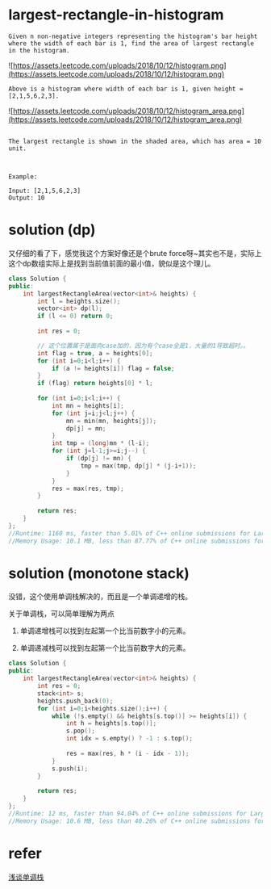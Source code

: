 # largest-rectangle-in-histogram

```
Given n non-negative integers representing the histogram's bar height where the width of each bar is 1, find the area of largest rectangle in the histogram.

```
![https://assets.leetcode.com/uploads/2018/10/12/histogram.png](https://assets.leetcode.com/uploads/2018/10/12/histogram.png)
```
Above is a histogram where width of each bar is 1, given height = [2,1,5,6,2,3].
```
![https://assets.leetcode.com/uploads/2018/10/12/histogram_area.png](https://assets.leetcode.com/uploads/2018/10/12/histogram_area.png)
```

The largest rectangle is shown in the shaded area, which has area = 10 unit.

 

Example:

Input: [2,1,5,6,2,3]
Output: 10
```

# solution (dp)

又仔细的看了下，感觉我这个方案好像还是个brute force呀~其实也不是，实际上这个dp数组实际上是找到当前值前面的最小值，貌似是这个理儿。

```c++
class Solution {
public:
    int largestRectangleArea(vector<int>& heights) {
        int l = heights.size();
        vector<int> dp(l);
        if (l <= 0) return 0;
        
        int res = 0;

        // 这个位置属于是面向case加的，因为有个case全是1，大量的1导致超时。。
        int flag = true, a = heights[0];
        for (int i=0;i<l;i++) {
            if (a != heights[i]) flag = false;
        }
        if (flag) return heights[0] * l;
        
        for (int i=0;i<l;i++) {
            int mn = heights[i];
            for (int j=i;j<l;j++) {
                mn = min(mn, heights[j]);
                dp[j] = mn;
            }
            int tmp = (long)mn * (l-i);
            for (int j=l-1;j>=i;j--) {
                if (dp[j] != mn) {
                    tmp = max(tmp, dp[j] * (j-i+1));
                }
            }
            res = max(res, tmp);
        }
        
        return res;
    }
};
//Runtime: 1160 ms, faster than 5.01% of C++ online submissions for Largest Rectangle in Histogram.
//Memory Usage: 10.1 MB, less than 87.77% of C++ online submissions for Largest Rectangle in Histogram.
```


# solution (monotone stack)

没错，这个使用单调栈解决的，而且是一个单调递增的栈。

关于单调栈，可以简单理解为两点

1. 单调递增栈可以找到左起第一个比当前数字小的元素。

2. 单调递减栈可以找到左起第一个比当前数字大的元素。

```c++
class Solution {
public:
    int largestRectangleArea(vector<int>& heights) {
        int res = 0;
        stack<int> s;
        heights.push_back(0);
        for (int i=0;i<heights.size();i++) {
            while (!s.empty() && heights[s.top()] >= heights[i]) {
                int h = heights[s.top()];
                s.pop();
                int idx = s.empty() ? -1 : s.top();
                
                res = max(res, h * (i - idx - 1));
            }
            s.push(i);
        }
        
        return res;
    }
};
//Runtime: 12 ms, faster than 94.04% of C++ online submissions for Largest Rectangle in Histogram.
//Memory Usage: 10.6 MB, less than 40.26% of C++ online submissions for Largest Rectangle in Histogram.
```

# refer

[浅谈单调栈](https://zhuanlan.zhihu.com/p/26465701)